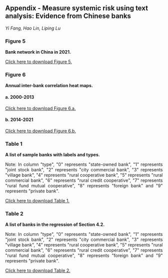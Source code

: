## Appendix - Measure systemic risk using text analysis: Evidence from Chinese banks

*Yi Fang,  Hao Lin,  Liping Lu*

### Figure 5

**Bank network in China in 2021.** 

[Click here to download Figure 5.](./Figure_5.png)

### Figure 6

**Annual inter-bank correlation heat maps.** 

#### a. 2000-2013

[Click here to download Figure 6.a.](./Figure_6a.png)

#### b. 2014-2021

[Click here to download Figure 6.b.](./Figure_6b.png)

### Table 1 

**A list of sample banks with labels and types.** 

<div style="text-align:justify;text-justify:inter-ideograph"> Note: In column "type", "0" represents "state-owned bank", "1" represents "joint stock bank", "2" represents "city commercial bank", "3" represents "village bank", "4" represents "rural cooperative bank", "5" represents "rural commercial bank", "6" represents "rural credit cooperative", "7" represents "rural fund mutual cooperative", "8" represents "foreign bank" and "9" represents "private bank". </div>

[Click here to download Table 1.](./Appendix_A.csv)

### Table 2 

**A list of banks in the regression of Section 4.2.** 

<div style="text-align:justify;text-justify:inter-ideograph"> Note: In column "type", "0" represents "state-owned bank", "1" represents "joint stock bank", "2" represents "city commercial bank", "3" represents "village bank", "4" represents "rural cooperative bank", "5" represents "rural commercial bank", "6" represents "rural credit cooperative", "7" represents "rural fund mutual cooperative", "8" represents "foreign bank" and "9" represents "private bank". </div>

[Click here to download Table 2.](./Appendix_B.csv)
